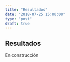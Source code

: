 ```yaml
---
title: "Resultados"
date: "2018-07-25 15:00:00"
type: "post"
draft: true
---
```


## Resultados

En construcción

